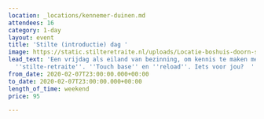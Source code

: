 ```yaml
---
location: _locations/kennemer-duinen.md
attendees: 16
category: 1-day
layout: event
title: 'Stilte (introductie) dag '
image: https://static.stilteretraite.nl/uploads/Locatie-boshuis-doorn-stilte dag.jpg
lead_text: 'Een vrijdag als eiland van bezinning, om kennis te maken met het concept
  ''stilte-retraite''. ''Touch base'' en ''reload''. Iets voor jou?  '
from_date: 2020-02-07T23:00:00.000+00:00
to_date: 2020-02-07T23:00:00.000+00:00
length_of_time: weekend
price: 95

---
```

